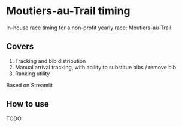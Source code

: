 # Moutiers-au-Trail timing

In-house race timing for a non-profit yearly race: Moutiers-au-Trail.

## Covers
1. Tracking and bib distribution
2. Manual arrival tracking, with ability to substitue bibs / remove bib
3. Ranking utility

Based on Streamlit

## How to use
TODO